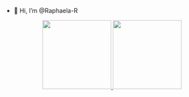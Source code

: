 - 👋 Hi, I’m @Raphaela-R
<div align="center">
  <a href="https://github.com/Raphaela-R">
  <img height="160em" src="https://github-readme-stats.vercel.app/api?username=Raphaela-R&show_icons=true&theme=dracula&include_all_commits=true&count_private=true"/>
  <img height="160em" src="https://github-readme-stats.vercel.app/api/top-langs/?username=Raphaela-R&layout=compact&langs_count=7&theme=dracula"/>
</div>
